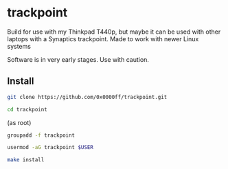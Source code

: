 # trackpoint
Build for use with my Thinkpad T440p, but maybe it can be used with other laptops with a Synaptics trackpoint. Made to work with newer Linux systems

Software is in very early stages. Use with caution.

## Install

```sh
git clone https://github.com/0x0000ff/trackpoint.git
```

```sh
cd trackpoint
```

(as root)

```sh
groupadd -f trackpoint
```

```sh
usermod -aG trackpoint $USER
```

```sh
make install
```

